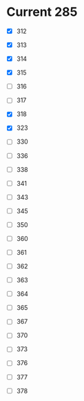 # Current 285

- [x] 312
- [x] 313
- [x] 314
- [x] 315
- [ ] 316

- [ ] 317
- [x] 318
- [x] 323
- [ ] 330
- [ ] 336

- [ ] 338
- [ ] 341
- [ ] 343
- [ ] 345
- [ ] 350

- [ ] 360
- [ ] 361
- [ ] 362
- [ ] 363
- [ ] 364

- [ ] 365
- [ ] 367
- [ ] 370
- [ ] 373
- [ ] 376

- [ ] 377
- [ ] 378
